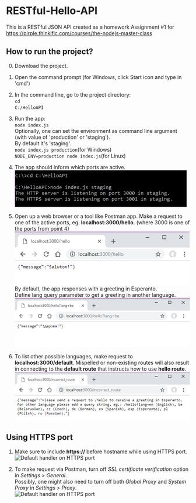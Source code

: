 # RESTful-Hello-API
This is a RESTful JSON API created as a homework Assignment #1 for
https://pirple.thinkific.com/courses/the-nodejs-master-class

## How to run the project?
0. Download the project.
1. Open the command prompt (for Windows, click Start icon and type in 'cmd') 
2. In the command line, go to the project directory:</br>
<code>cd C:/HelloAPI</code>
3. Run the app:</br>
<code>node index.js</code></br>
Optionally, one can set the environment as command line argument (with value of 'production' or 'staging').</br>
By default it's 'staging'.</br>
<code>node index.js production</code>(for Windows)</br>
<code>NODE_ENV=production node index.js</code>(for Linux)

4. The app should inform which ports are active.</br>
![Starting the Hello app in console](https://github.com/marta-krzyk-dev/NodeJS-PirpleCourse-RESTful-JSON-API/blob/master/Screenshots/console_commands.png?raw=true)

5. Open up a web browser or a tool like Postman app. Make a request to one of the active ports, eg. **localhost:3000/hello**. (where 3000 is one of the ports from point 4)</br>
![Hello route in web browser](https://github.com/marta-krzyk-dev/NodeJS-PirpleCourse-RESTful-JSON-API/blob/master/Screenshots/hello_in_browser.png?raw=true)</br>
By default, the app responses with a greeting in Esperanto.</br>
Define lang query parameter to get a greeting in another language.</br>
![Hello in belarusian](https://github.com/marta-krzyk-dev/NodeJS-PirpleCourse-RESTful-JSON-API/blob/master/Screenshots/hello_be_route.png?raw=true)
6. To list other possible languages, make request to **localhost:3000/default**. Mispelled or non-existing routes will also result in connecting to the **default route** that instructs how to use **hello route**.</br>
![Default handler](https://github.com/marta-krzyk-dev/NodeJS-PirpleCourse-RESTful-JSON-API/blob/master/Screenshots/default_route_in_web_browser.png?raw=true)

## Using HTTPS port
1. Make sure to include **https://** before hostname while using HTTPS port.
![Default handler on HTTPS port](https://github.com/marta-krzyk-dev/RESTful-Hello-API/blob/master/Screenshots/default_route_https.png?raw=true)

2. To make request via Postman, turn off *SSL certificate verification* option in *Settings > General*.</br>
Possibly, one might also need to turn off both *Global Proxy* and *System Proxy* in *Settings > Proxy*.</br>
![Default handler on HTTPS port](https://github.com/marta-krzyk-dev/RESTful-Hello-API/blob/master/Screenshots/default_route_https2.png?raw=true)
